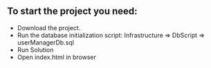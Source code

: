 ## To start the project you need:
- Download the project.
- Run the database initialization script: Infrastructure => DbScript => userManagerDb.sql
- Run Solution
- Open index.html in browser
